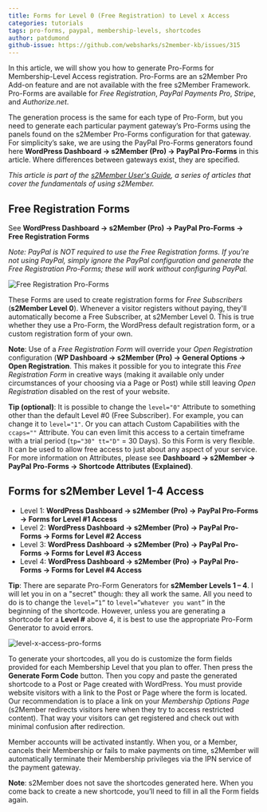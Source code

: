 ```yaml
---
title: Forms for Level 0 (Free Registration) to Level x Access
categories: tutorials
tags: pro-forms, paypal, membership-levels, shortcodes
author: patdumond
github-issue: https://github.com/websharks/s2member-kb/issues/315
---
```


In this article, we will show you how to generate Pro-Forms for Membership-Level Access registration. Pro-Forms are an s2Member Pro Add-on feature and are not available with the free s2Member Framework. Pro-Forms are available for *Free Registration*, *PayPal Payments Pro*, *Stripe*, and *Authorize.net*.

The generation process is the same for each type of Pro-Form, but you need to generate each particular payment gateway’s Pro-Forms using the panels found on the s2Member Pro-Forms configuration for that gateway. For simplicity’s sake, we are using the PayPal Pro-Forms generators found here **WordPress Dashboard → s2Member (Pro) → PayPal Pro-Forms** in this article. Where differences between gateways exist, they are specified.

*This article is part of the [s2Member User's Guide](http://s2member.com/kb/kb-tag/s2member-users-guide/&sa=D&ust=1470254380914000&usg=AFQjCNHgE98nZQ3WeJbrmy8j0Xnjoka2Jg), a series of articles that cover the fundamentals of using s2Member.*

## Free Registration Forms

See **WordPress Dashboard → s2Member (Pro) → PayPal Pro-Forms → Free Registration Forms**

_Note: PayPal is NOT required to use the Free Registration forms. If you're not using PayPal, simply ignore the PayPal configuration and generate the Free Registration Pro-Forms; these will work without configuring PayPal._

![Free Registration Pro-Forms](https://cloud.githubusercontent.com/assets/9320495/18010070/fcf88bcc-6b7c-11e6-822d-d673742cfbcd.png)

These Forms are used to create registration forms for *Free Subscribers* (**s2Member Level 0**). Whenever a visitor registers without paying, they'll automatically become a Free Subscriber, at s2Member Level 0. This is true whether they use a Pro-Form, the WordPress default registration form, or a custom registration form of your own.

**Note**: Use of a *Free Registration Form* will override your *Open Registration* configuration (**WP Dashboard → s2Member (Pro) → General Options → Open Registration**. This makes it possible for you to integrate this *Free Registration Form* in creative ways (making it available only under circumstances of your choosing via a Page or Post) while still leaving *Open Registration* disabled on the rest of your website.

**Tip (optional)**: It is possible to change the `level="0"` Attribute to something other than the default Level #0 (Free Subscriber). For example, you can change it to `level="1"`. Or you can attach Custom Capabilities with the `ccaps=""` Attribute.  You can even limit this access to a certain timeframe with a trial period (`tp="30" tt="D"` = 30 Days). So this Form is very flexible. It can be used to allow free access to just about any aspect of your service. For more information on Attributes, please see **Dashboard → s2Member → PayPal Pro-Forms → Shortcode Attributes (Explained)**.

## Forms for s2Member Level 1-4 Access

- Level 1: **WordPress Dashboard → s2Member (Pro) → PayPal Pro-Forms → Forms for Level #1 Access**
- Level 2: **WordPress Dashboard → s2Member (Pro) → PayPal Pro-Forms → Forms for Level #2 Access**
- Level 3: **WordPress Dashboard → s2Member (Pro) → PayPal Pro-Forms → Forms for Level #3 Access**
- Level 4: **WordPress Dashboard → s2Member (Pro) → PayPal Pro-Forms → Forms for Level #4 Access**

**Tip**: There are separate Pro-Form Generators for **s2Member Levels 1 – 4**.  I will let you in on a "secret" though: they all work the same. All you need to do is to change the `level=”1”` to `level=”whatever you want”` in the beginning of the shortcode. However, unless you are generating a shortcode for a **Level #** above 4, it is best to use the appropriate Pro-Form Generator to avoid errors.

![level-x-access-pro-forms](https://cloud.githubusercontent.com/assets/9320495/18009947/6e891596-6b7c-11e6-83f5-f582c8053865.png)

To generate your shortcodes, all you do is customize the form fields provided for each Membership Level that you plan to offer. Then press the **Generate Form Code** button. Then you copy and paste the generated shortcode to a Post or Page created with WordPress. You must provide website visitors with a link to the Post or Page where the form is located. Our recommendation is to place a link on your *Membership Options Page* (s2Member redirects visitors here when they try to access restricted content). That way your visitors can get registered and check out with minimal confusion after redirection.

Member accounts will be activated instantly. When you, or a Member, cancels their Membership or fails to make payments on time, s2Member will automatically terminate their Membership privileges via the IPN service of the payment gateway.

**Note**: s2Member does not save the shortcodes generated here. When you come back to create a new shortcode, you’ll need to fill in all the Form fields again.
